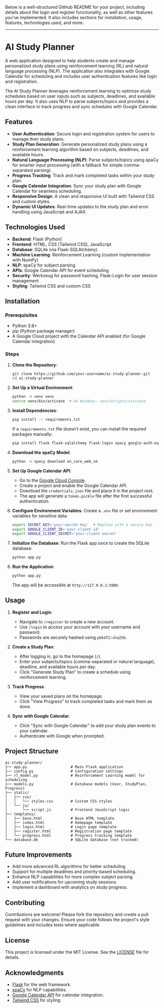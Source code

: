 Below is a well-structured GitHub README for your project, including details about the login and register functionality, as well as other features you've implemented. It also includes sections for installation, usage, features, technologies used, and more.

---

# AI Study Planner

A web application designed to help students create and manage personalized study plans using reinforcement learning (RL) and natural language processing (NLP). The application also integrates with Google Calendar for scheduling and includes user authentication features like login and registration.

The AI Study Planner leverages reinforcement learning to optimize study schedules based on user inputs such as subjects, deadlines, and available hours per day. It also uses NLP to parse subjects/topics and provides a clean interface to track progress and sync schedules with Google Calendar.

## Features

- **User Authentication**: Secure login and registration system for users to manage their study plans.
- **Study Plan Generation**: Generate personalized study plans using a reinforcement learning algorithm based on subjects, deadlines, and available hours.
- **Natural Language Processing (NLP)**: Parse subjects/topics using spaCy for smarter input processing (with a fallback for simple comma-separated parsing).
- **Progress Tracking**: Track and mark completed tasks within your study plan.
- **Google Calendar Integration**: Sync your study plan with Google Calendar for seamless scheduling.
- **Responsive Design**: A clean and responsive UI built with Tailwind CSS and custom styles.
- **Dynamic UI Updates**: Real-time updates to the study plan and error handling using JavaScript and AJAX.

## Technologies Used

- **Backend**: Flask (Python)
- **Frontend**: HTML, CSS (Tailwind CSS), JavaScript
- **Database**: SQLite (via Flask-SQLAlchemy)
- **Machine Learning**: Reinforcement Learning (custom implementation with NumPy)
- **NLP**: spaCy for subject parsing
- **APIs**: Google Calendar API for event scheduling
- **Security**: Werkzeug for password hashing, Flask-Login for user session management
- **Styling**: Tailwind CSS and custom CSS

## Installation

### Prerequisites

- Python 3.8+
- pip (Python package manager)
- A Google Cloud project with the Calendar API enabled (for Google Calendar integration)

### Steps

1. **Clone the Repository**:
   ```bash
   git clone https://github.com/your-username/ai-study-planner.git
   cd ai-study-planner
   ```

2. **Set Up a Virtual Environment**:
   ```bash
   python -m venv venv
   source venv/bin/activate  # On Windows: venv\Scripts\activate
   ```

3. **Install Dependencies**:
   ```bash
   pip install -r requirements.txt
   ```

   If a `requirements.txt` file doesn't exist, you can install the required packages manually:
   ```bash
   pip install flask flask-sqlalchemy flask-login spacy google-auth-oauthlib google-api-python-client numpy
   ```

4. **Download the spaCy Model**:
   ```bash
   python -m spacy download en_core_web_sm
   ```

5. **Set Up Google Calendar API**:
   - Go to the [Google Cloud Console](https://console.cloud.google.com/).
   - Create a project and enable the Google Calendar API.
   - Download the `credentials.json` file and place it in the project root.
   - The app will generate a `token.pickle` file after the first successful authentication.

6. **Configure Environment Variables**:
   Create a `.env` file or set environment variables for sensitive data:
   ```bash
   export SECRET_KEY='your-secret-key'  # Replace with a secure key
   export GOOGLE_CLIENT_ID='your-client-id'
   export GOOGLE_CLIENT_SECRET='your-client-secret'
   ```

7. **Initialize the Database**:
   Run the Flask app once to create the SQLite database:
   ```bash
   python app.py
   ```

8. **Run the Application**:
   ```bash
   python app.py
   ```
   The app will be accessible at `http://127.0.0.1:5000`.

## Usage

1. **Register and Login**:
   - Navigate to `/register` to create a new account.
   - Use `/login` to access your account with your username and password.
   - Passwords are securely hashed using `pbkdf2:sha256`.

2. **Create a Study Plan**:
   - After logging in, go to the homepage (`/`).
   - Enter your subjects/topics (comma-separated or natural language), deadline, and available hours per day.
   - Click "Generate Study Plan" to create a schedule using reinforcement learning.

3. **Track Progress**:
   - View your saved plans on the homepage.
   - Click "View Progress" to track completed tasks and mark them as done.

4. **Sync with Google Calendar**:
   - Click "Sync with Google Calendar" to add your study plan events to your calendar.
   - Authenticate with Google when prompted.

## Project Structure

```
ai-study-planner/
├── app.py                    # Main Flask application
├── config.py                 # Configuration settings
├── rl_model.py               # Reinforcement Learning model for scheduling
├── models.py                 # Database models (User, StudyPlan, Progress)
├── static/
│   ├── css/
│   │   └── styles.css        # Custom CSS styles
│   └── js/
│       └── script.js         # Frontend JavaScript logic
├── templates/
│   ├── base.html             # Base HTML template
│   ├── index.html            # Homepage template
│   ├── login.html            # Login page template
│   ├── register.html         # Registration page template
│   └── progress.html         # Progress tracking template
└── database.db               # SQLite database (not tracked)
```
## Future Improvements

- Add more advanced RL algorithms for better scheduling.
- Support for multiple deadlines and priority-based scheduling.
- Enhance NLP capabilities for more complex subject parsing.
- Add user notifications for upcoming study sessions.
- Implement a dashboard with analytics on study progress.

## Contributing

Contributions are welcome! Please fork the repository and create a pull request with your changes. Ensure your code follows the project's style guidelines and includes tests where applicable.

## License

This project is licensed under the MIT License. See the [LICENSE](LICENSE) file for details.

## Acknowledgments

- [Flask](https://flask.palletsprojects.com/) for the web framework.
- [spaCy](https://spacy.io/) for NLP capabilities.
- [Google Calendar API](https://developers.google.com/calendar) for calendar integration.
- [Tailwind CSS](https://tailwindcss.com/) for styling.
